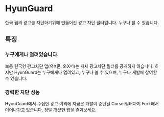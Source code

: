 # HyunGuard
한국 웹의 광고를 차단하기위해 만들어진 광고 차단 필터입니다. 누구나 쓸 수 있습니다.

## 특징
### 누구에게나 열려있습니다.
보통 한국형 광고차단 앱(유X콘, 와X퍼)는 자체 광고차단 필터를 공개하지 않습니다. 하지만 HyunGuard는 누구에게나 열려있고, 누구나 쓸 수 있으며, 누구나 개발에 참여할 수 있습니다.

### 강력한 차단 성능
HyunGuard에서 수집헌 광고 이외에 지금은 개발이 중단된 Corset필터까지 Fork해서 이어나가고 있습니다. 정말 깨끗한 웹을 즐겨보세요.
